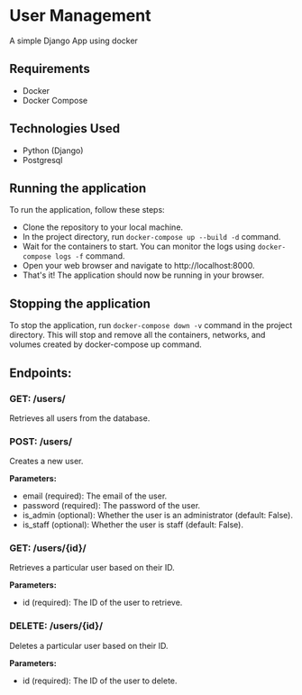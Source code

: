 # User Management
A simple Django App using docker

## Requirements
- Docker
- Docker Compose

## Technologies Used
- Python (Django)
- Postgresql

## Running the application
To run the application, follow these steps:

- Clone the repository to your local machine.
- In the project directory, run `docker-compose up --build -d` command.
- Wait for the containers to start. You can monitor the logs using `docker-compose logs -f` command.
- Open your web browser and navigate to http://localhost:8000.
- That's it! The application should now be running in your browser.

## Stopping the application
To stop the application, run `docker-compose down -v` command in the project directory. This will stop and remove all the containers, networks, and volumes created by docker-compose up command.

## Endpoints:

### GET: /users/
Retrieves all users from the database.

### POST: /users/
Creates a new user.

**Parameters:**

- email (required): The email of the user.
- password (required): The password of the user.
- is_admin (optional): Whether the user is an administrator (default: False).
- is_staff (optional): Whether the user is staff (default: False).

### GET: /users/{id}/
Retrieves a particular user based on their ID.

**Parameters:**
- id (required): The ID of the user to retrieve.

### DELETE: /users/{id}/
Deletes a particular user based on their ID.

**Parameters:**
- id (required): The ID of the user to delete.
